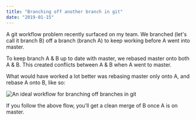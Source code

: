 ```yaml
---
title: "Branching off another branch in git"
date: "2019-01-15"
---
```


A git workflow problem recently surfaced on my team. We branched (let's call it branch B) off a branch (branch A) to keep working before A went into master.

To keep branch A & B up to date with master, we rebased master onto both A & B. This created conflicts between A & B when A went to master.

What would have worked a lot better was rebasing master only onto A, and rebase A onto B, like so:

![An ideal workflow for branching off branches in git ](http://static1.squarespace.com/static/554569a4e4b0b68214c1f5d9/55457b34e4b0fca745eb358d/5c3dfa66758d469a54f90d3c/1547565680739/Screenshot+2019-01-15+10.13.54.png.54.png?format=original)

If you follow the above flow, you’ll get a clean merge of B once A is on master.
